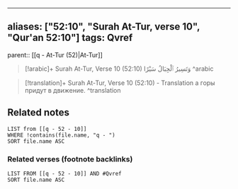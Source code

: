 
---
aliases: ["52:10", "Surah At-Tur, verse 10", "Qur'an 52:10"]
tags: Qvref
---

parent:: [[q - At-Tur (52)|At-Tur]]

> [!arabic]+ Surah At-Tur, Verse 10 (52:10)
> <span class="quran-arabic">وَتَسِيرُ ٱلْجِبَالُ سَيْرًا</span>
^arabic

> [!translation]+ Surah At-Tur, Verse 10 (52:10) - Translation
> а горы придут в движение.
^translation



## Related notes
```dataview
LIST from [[q - 52 - 10]]
WHERE !contains(file.name, "q - ")
SORT file.name ASC
```

### Related verses (footnote backlinks)
```dataview
LIST FROM [[q - 52 - 10]] AND #Qvref
SORT file.name ASC
```

